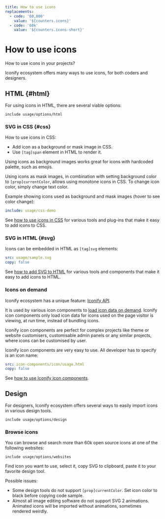 ```yaml
title: How to use icons
replacements:
  - code: '60,000'
    value: '${counters.icons}'
  - code: '60k'
    value: '${counters.icons-short}'
```

# How to use icons

How to use icons in your projects?

Iconify ecosystem offers many ways to use icons, for both coders and designers.

## HTML {#html}

For using icons in HTML, there are several viable options:

`include usage/options/html`

### SVG in CSS {#css}

How to use icons in CSS:

- Add icon as a background or mask image in CSS.
- Use `[tag]span` element in HTML to render it.

Using icons as background images works great for icons with hardcoded palette, such as emojis.

Using icons as mask images, in combination with setting background color to `[prop]currentColor`, allows using monotone icons in CSS. To change icon color, simply change text color.

Example showing icons used as background and mask images (hover to see color change):

```yaml
include: usage/css-demo
```

See [how to use icons in CSS](./css/index.md) for various tools and plug-ins that make it easy to add icons to CSS.

### SVG in HTML {#svg}

Icons can be embedded in HTML as `[tag]svg` elements:

```yaml
src: usage/sample.svg
copy: false
```

See [how to add SVG to HTML](./svg/index.md) for various tools and components that make it easy to add icons to HTML.

### Icons on demand

Iconify ecosystem has a unique feature: [Iconify API](/docs/api/index.md).

It is used by various icon components to [load icon data on demand](/docs/api/icon-data.md). Iconify icon components only load icon data for icons used on the page visitor is viewing, at run time, instead of bundling icons.

Iconify icon components are perfect for complex projects like theme or website customisers, customisable admin panels or any similar projects, where icons can be customised by user.

Iconify icon components are very easy to use. All developer has to specify is an icon name:

```yaml
src: icon-components/icon/usage.html
copy: false
```

See [how to use Iconify icon components](/docs/icon-components/index.md).

## Design

For designers, Iconify ecosystem offers several ways to easily import icons in various design tools.

`include usage/options/design`

### Browse icons

You can browse and search more than 60k open source icons at one of the following websites:

`include usage/options/websites`

Find icon you want to use, select it, copy SVG to clipboard, paste it to your favorite design tool.

Possible issues:

- Some design tools do not support `[prop]currentColor`. Set icon color to black before copying code sample.
- Almost all image editing software do not support SVG 2 animations. Animated icons will be imported without animations, sometimes rendered weirdly.
